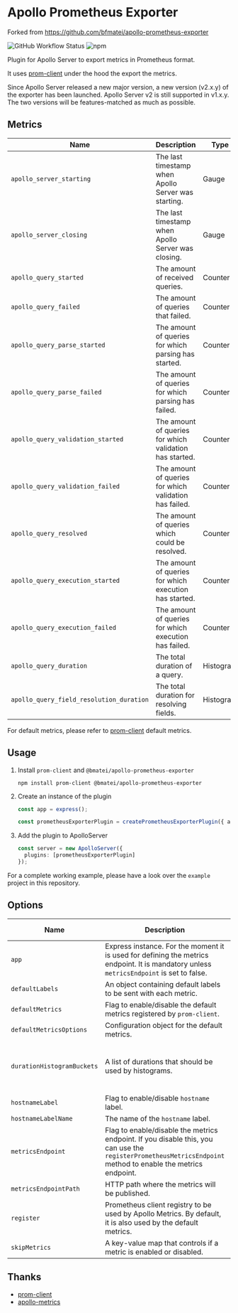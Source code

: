 # Apollo Prometheus Exporter
Forked from https://github.com/bfmatei/apollo-prometheus-exporter

![GitHub Workflow Status](https://img.shields.io/github/workflow/status/bfmatei/apollo-prometheus-exporter/Release)
![npm](https://img.shields.io/npm/v/@bmatei/apollo-prometheus-exporter)

Plugin for Apollo Server to export metrics in Prometheus format.

It uses [prom-client](https://github.com/siimon/prom-client) under the hood the export the metrics.

Since Apollo Server released a new major version, a new version (v2.x.y) of the exporter has been launched. Apollo
Server v2 is still supported in v1.x.y. The two versions will be features-matched as much as possible.

## Metrics

| Name                                     | Description                                             | Type      |
| ---------------------------------------- | ------------------------------------------------------- | --------- |
| `apollo_server_starting`                 | The last timestamp when Apollo Server was starting.     | Gauge     |
| `apollo_server_closing`                  | The last timestamp when Apollo Server was closing.      | Gauge     |
| `apollo_query_started`                   | The amount of received queries.                         | Counter   |
| `apollo_query_failed`                    | The amount of queries that failed.                      | Counter   |
| `apollo_query_parse_started`             | The amount of queries for which parsing has started.    | Counter   |
| `apollo_query_parse_failed`              | The amount of queries for which parsing has failed.     | Counter   |
| `apollo_query_validation_started`        | The amount of queries for which validation has started. | Counter   |
| `apollo_query_validation_failed`         | The amount of queries for which validation has failed.  | Counter   |
| `apollo_query_resolved`                  | The amount of queries which could be resolved.          | Counter   |
| `apollo_query_execution_started`         | The amount of queries for which execution has started.  | Counter   |
| `apollo_query_execution_failed`          | The amount of queries for which execution has failed.   | Counter   |
| `apollo_query_duration`                  | The total duration of a query.                          | Histogram |
| `apollo_query_field_resolution_duration` | The total duration for resolving fields.                | Histogram |

For default metrics, please refer to [prom-client](https://github.com/siimon/prom-client) default metrics.

## Usage

1. Install `prom-client` and `@bmatei/apollo-prometheus-exporter`

   ```shell script
   npm install prom-client @bmatei/apollo-prometheus-exporter
   ```

2. Create an instance of the plugin

   ```ts
   const app = express();

   const prometheusExporterPlugin = createPrometheusExporterPlugin({ app });
   ```

3. Add the plugin to ApolloServer

   ```ts
   const server = new ApolloServer({
     plugins: [prometheusExporterPlugin]
   });
   ```

For a complete working example, please have a look over the `example` project in this repository.

## Options

| Name                       | Description                                                                                                                                                  | Type                                   | Default Value                                                    |
| -------------------------- | ------------------------------------------------------------------------------------------------------------------------------------------------------------ | -------------------------------------- | ---------------------------------------------------------------- |
| `app`                      | Express instance. For the moment it is used for defining the metrics endpoint. It is mandatory unless `metricsEndpoint` is set to false.                     | `Express`                              | `undefined`                                                      |
| `defaultLabels`            | An object containing default labels to be sent with each metric.                                                                                             | `Object`                               | `{}`                                                             |
| `defaultMetrics`           | Flag to enable/disable the default metrics registered by `prom-client`.                                                                                      | `Boolean`                              | `true`                                                           |
| `defaultMetricsOptions`    | Configuration object for the default metrics.                                                                                                                | `DefaultMetricsCollectorConfiguration` | `{}`                                                             |
| `durationHistogramBuckets` | A list of durations that should be used by histograms.                                                                                                       | `number[]`                             | `[0.001, 0.005, 0.015, 0.05, 0.1, 0.2, 0.3, 0.4, 0.5, 1, 5, 10]` |
| `hostnameLabel`            | Flag to enable/disable `hostname` label.                                                                                                                     | `Boolean`                              | `true`                                                           |
| `hostnameLabelName`        | The name of the `hostname` label.                                                                                                                            | `String`                               | `hostname`                                                       |
| `metricsEndpoint`          | Flag to enable/disable the metrics endpoint. If you disable this, you can use the `registerPrometheusMetricsEndpoint` method to enable the metrics endpoint. | `Boolean`                              | `true`                                                           |
| `metricsEndpointPath`      | HTTP path where the metrics will be published.                                                                                                               | `String`                               | `"/metrics"`                                                     |
| `register`                 | Prometheus client registry to be used by Apollo Metrics. By default, it is also used by the default metrics.                                                 | `Registry`                             | `register`                                                       |
| `skipMetrics`              | A key-value map that controls if a metric is enabled or disabled.                                                                                            | `SkipMetricsMap`                       | `{}`                                                             |

## Thanks

- [prom-client](https://github.com/siimon/prom-client)
- [apollo-metrics](https://github.com/dotellie/apollo-metrics)
